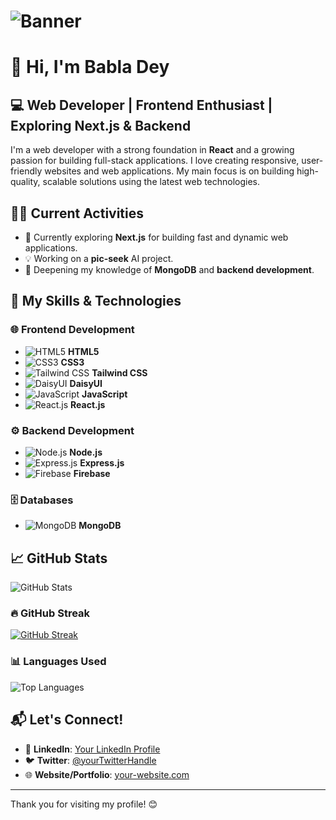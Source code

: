 # ![Banner](https://your-banner-image-url.com)

# 👋 Hi, I'm Babla Dey 
## 💻 Web Developer | Frontend Enthusiast | Exploring Next.js & Backend

I'm a web developer with a strong foundation in **React** and a growing passion for building full-stack applications. I love creating responsive, user-friendly websites and web applications. My main focus is on building high-quality, scalable solutions using the latest web technologies.

## 🏃‍♂️ Current Activities
- 🚀 Currently exploring **Next.js** for building fast and dynamic web applications.
- 💡 Working on a **pic-seek** AI project.
- 🎯 Deepening my knowledge of **MongoDB** and **backend development**.

## 🔧 My Skills & Technologies

### 🌐 Frontend Development
- ![HTML5](https://img.shields.io/badge/-HTML5-E34F26?style=flat&logo=html5&logoColor=white) **HTML5**
- ![CSS3](https://img.shields.io/badge/-CSS3-1572B6?style=flat&logo=css3&logoColor=white) **CSS3**
- ![Tailwind CSS](https://img.shields.io/badge/-Tailwind%20CSS-06B6D4?style=flat&logo=tailwindcss&logoColor=white) **Tailwind CSS**
- ![DaisyUI](https://img.shields.io/badge/-DaisyUI-000000?style=flat&logo=data:image/svg+xml;base64,...) **DaisyUI**
- ![JavaScript](https://img.shields.io/badge/-JavaScript-F7DF1E?style=flat&logo=javascript&logoColor=black) **JavaScript**
- ![React.js](https://img.shields.io/badge/-React.js-61DAFB?style=flat&logo=react&logoColor=black) **React.js**

### ⚙️ Backend Development
- ![Node.js](https://img.shields.io/badge/-Node.js-339933?style=flat&logo=node.js&logoColor=white) **Node.js**
- ![Express.js](https://img.shields.io/badge/-Express.js-000000?style=flat&logo=express&logoColor=white) **Express.js**
- ![Firebase](https://img.shields.io/badge/-Firebase-FFCA28?style=flat&logo=firebase&logoColor=black) **Firebase**

### 🗄️ Databases
- ![MongoDB](https://img.shields.io/badge/-MongoDB-47A248?style=flat&logo=mongodb&logoColor=white) **MongoDB**

## 📈 GitHub Stats
![GitHub Stats](https://github-readme-stats.vercel.app/api?username=babladey275&show_icons=true&hide_title=true&count_private=true&hide_border=true&theme=radical)

### 🔥 GitHub Streak
[![GitHub Streak](https://streak-stats.demolab.com?user=babladey275)](https://git.io/streak-stats)

### 📊 Languages Used
![Top Languages](https://github-readme-stats.vercel.app/api/top-langs/?username=babladey275&layout=compact&theme=radical)

## 📬 Let's Connect!
- 💼 **LinkedIn**: [Your LinkedIn Profile](#)
- 🐦 **Twitter**: [@yourTwitterHandle](#)
- 🌐 **Website/Portfolio**: [your-website.com](#)

---

Thank you for visiting my profile! 😊

